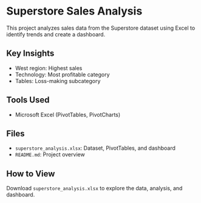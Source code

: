 # Superstore Sales Analysis
This project analyzes sales data from the Superstore dataset using Excel to identify trends and create a dashboard.

## Key Insights
- West region: Highest sales
- Technology: Most profitable category
- Tables: Loss-making subcategory

## Tools Used
- Microsoft Excel (PivotTables, PivotCharts)

## Files
- `superstore_analysis.xlsx`: Dataset, PivotTables, and dashboard
- `README.md`: Project overview

## How to View
Download `superstore_analysis.xlsx` to explore the data, analysis, and dashboard.
